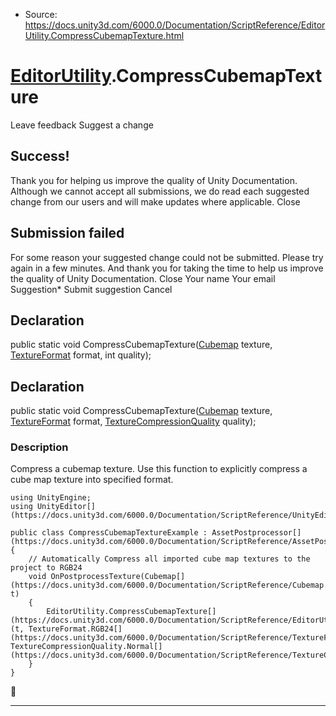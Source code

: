 * Source: https://docs.unity3d.com/6000.0/Documentation/ScriptReference/EditorUtility.CompressCubemapTexture.html

#  [EditorUtility](https://docs.unity3d.com/6000.0/Documentation/ScriptReference/EditorUtility.html).CompressCubemapTexture
Leave feedback
Suggest a change
## Success!
Thank you for helping us improve the quality of Unity Documentation. Although we cannot accept all submissions, we do read each suggested change from our users and will make updates where applicable.
Close
## Submission failed
For some reason your suggested change could not be submitted. Please <a>try again</a> in a few minutes. And thank you for taking the time to help us improve the quality of Unity Documentation.
Close
Your name Your email Suggestion* Submit suggestion
Cancel
## Declaration
public static void CompressCubemapTexture([Cubemap](https://docs.unity3d.com/6000.0/Documentation/ScriptReference/Cubemap.html) texture, [TextureFormat](https://docs.unity3d.com/6000.0/Documentation/ScriptReference/TextureFormat.html) format, int quality); 
## Declaration
public static void CompressCubemapTexture([Cubemap](https://docs.unity3d.com/6000.0/Documentation/ScriptReference/Cubemap.html) texture, [TextureFormat](https://docs.unity3d.com/6000.0/Documentation/ScriptReference/TextureFormat.html) format, [TextureCompressionQuality](https://docs.unity3d.com/6000.0/Documentation/ScriptReference/TextureCompressionQuality.html) quality); 
### Description
Compress a cubemap texture.
Use this function to explicitly compress a cube map texture into specified format.
```
using UnityEngine;
using UnityEditor[](https://docs.unity3d.com/6000.0/Documentation/ScriptReference/UnityEditor.html);  
  
public class CompressCubemapTextureExample : AssetPostprocessor[](https://docs.unity3d.com/6000.0/Documentation/ScriptReference/AssetPostprocessor.html)
{
    // Automatically Compress all imported cube map textures to the project to RGB24
    void OnPostprocessTexture(Cubemap[](https://docs.unity3d.com/6000.0/Documentation/ScriptReference/Cubemap.html) t)
    {
        EditorUtility.CompressCubemapTexture[](https://docs.unity3d.com/6000.0/Documentation/ScriptReference/EditorUtility.CompressCubemapTexture.html)(t, TextureFormat.RGB24[](https://docs.unity3d.com/6000.0/Documentation/ScriptReference/TextureFormat.RGB24.html), TextureCompressionQuality.Normal[](https://docs.unity3d.com/6000.0/Documentation/ScriptReference/TextureCompressionQuality.Normal.html));
    }
}

```

* * *
